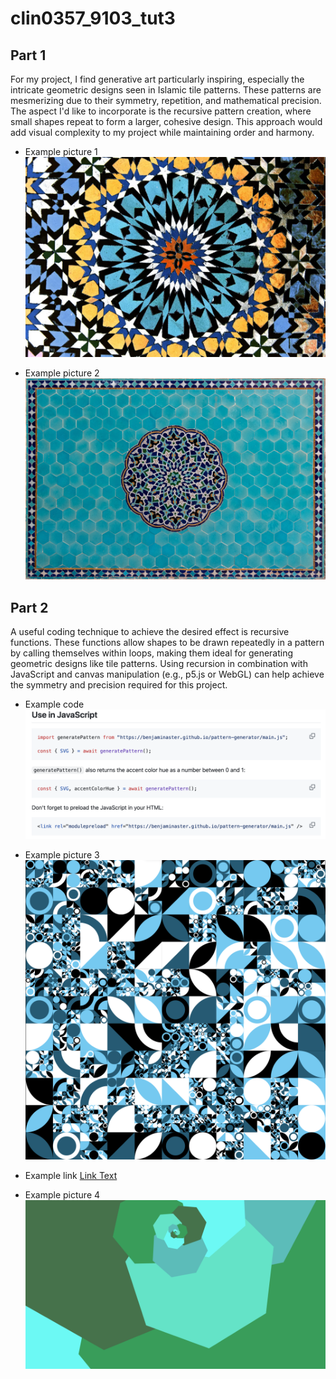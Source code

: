 # clin0357_9103_tut3

## Part 1
For my project, I find generative art particularly inspiring, especially the intricate geometric designs seen in Islamic tile patterns. These patterns are mesmerizing due to their symmetry, repetition, and mathematical precision. The aspect I'd like to incorporate is the recursive pattern creation, where small shapes repeat to form a larger, cohesive design. This approach would add visual complexity to my project while maintaining order and harmony.

- Example picture 1
![An image ](readmeImages/picture1.jpg)

- Example picture 2
![An image ](readmeImages/picture2.jpeg)

## Part 2
A useful coding technique to achieve the desired effect is recursive functions. These functions allow shapes to be drawn repeatedly in a pattern by calling themselves within loops, making them ideal for generating geometric designs like tile patterns. Using recursion in combination with JavaScript and canvas manipulation (e.g., p5.js or WebGL) can help achieve the symmetry and precision required for this project. 

- Example code
![An image ](readmeImages/picture3.png)

- Example picture 3
![An image ](readmeImages/pattern.png)

- Example link
[Link Text ](https://paralogia.github.io/dessin/)

- Example picture 4
![An image ](readmeImages/picture4.png)

